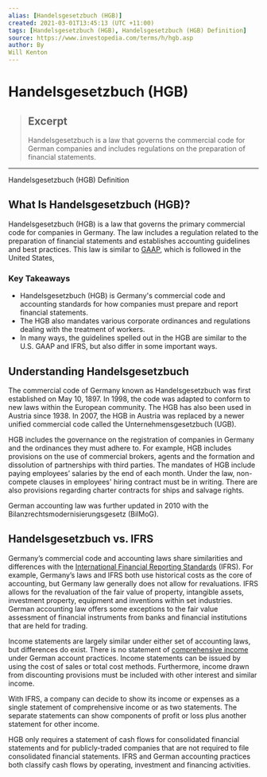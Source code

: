 ```yaml
---
alias: [Handelsgesetzbuch (HGB)]
created: 2021-03-01T13:45:13 (UTC +11:00)
tags: [Handelsgesetzbuch (HGB), Handelsgesetzbuch (HGB) Definition]
source: https://www.investopedia.com/terms/h/hgb.asp
author: By
Will Kenton
---
```


# Handelsgesetzbuch (HGB)

> ## Excerpt
> Handelsgesetzbuch is a law that governs the commercial code for German companies and includes regulations on the preparation of financial statements.

---

Handelsgesetzbuch (HGB) Definition
## What Is Handelsgesetzbuch (HGB)?

Handelsgesetzbuch (HGB) is a law that governs the primary commercial code for companies in Germany. The law includes a regulation related to the preparation of financial statements and establishes accounting guidelines and best practices. This law is similar to [GAAP](https://www.investopedia.com/terms/g/gaap.asp), which is followed in the United States,

### Key Takeaways

-   Handelsgesetzbuch (HGB) is Germany's commercial code and accounting standards for how companies must prepare and report financial statements.
-   The HGB also mandates various corporate ordinances and regulations dealing with the treatment of workers.
-   In many ways, the guidelines spelled out in the HGB are similar to the U.S. GAAP and IFRS, but also differ in some important ways.

## Understanding Handelsgesetzbuch

The commercial code of Germany known as Handelsgesetzbuch was first established on May 10, 1897. In 1998, the code was adapted to conform to new laws within the European community. The HGB has also been used in Austria since 1938. In 2007, the HGB in Austria was replaced by a newer unified commercial code called the Unternehmensgesetzbuch (UGB).

HGB includes the governance on the registration of companies in Germany and the ordinances they must adhere to. For example, HGB includes provisions on the use of commercial brokers, agents and the formation and dissolution of partnerships with third parties. The mandates of HGB include paying employees’ salaries by the end of each month. Under the law, non-compete clauses in employees' hiring contract must be in writing. There are also provisions regarding charter contracts for ships and salvage rights.

German accounting law was further updated in 2010 with the Bilanzrechtsmodernisierungsgesetz (BilMoG).

## Handelsgesetzbuch vs. IFRS

Germany’s commercial code and accounting laws share similarities and differences with the [International Financial Reporting Standards](https://www.investopedia.com/terms/i/ifrs.asp) (IFRS). For example, Germany’s laws and IFRS both use historical costs as the core of accounting, but Germany law generally does not allow for revaluations. IFRS allows for the revaluation of the fair value of property, intangible assets, investment property, equipment and inventions within set industries. German accounting law offers some exceptions to the fair value assessment of financial instruments from banks and financial institutions that are held for trading.

Income statements are largely similar under either set of accounting laws, but differences do exist. There is no statement of [comprehensive income](https://www.investopedia.com/terms/c/comprehensiveincome.asp) under German account practices. Income statements can be issued by using the cost of sales or total cost methods. Furthermore, income drawn from discounting provisions must be included with other interest and similar income.

With IFRS, a company can decide to show its income or expenses as a single statement of comprehensive income or as two statements. The separate statements can show components of profit or loss plus another statement for other income.

HGB only requires a statement of cash flows for consolidated financial statements and for publicly-traded companies that are not required to file consolidated financial statements. IFRS and German accounting practices both classify cash flows by operating, investment and financing activities.
